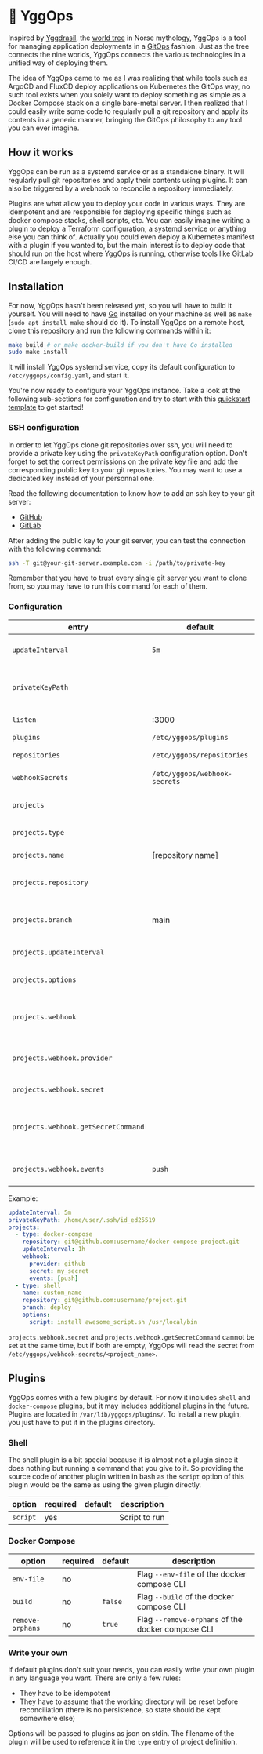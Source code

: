 # 🌳 YggOps

Inspired by [Yggdrasil](https://en.wikipedia.org/wiki/Yggdrasil), the [world tree](https://en.wikipedia.org/wiki/World_tree) in Norse mythology, YggOps is a tool for managing application deployments in a [GitOps](https://opengitops.dev) fashion. Just as the tree connects the nine worlds, YggOps connects the various technologies in a unified way of deploying them.

The idea of YggOps came to me as I was realizing that while tools such as ArgoCD and FluxCD deploy applications on Kubernetes the GitOps way, no such tool exists when you solely want to deploy something as simple as a Docker Compose stack on a single bare-metal server. I then realized that I could easily write some code to regularly pull a git repository and apply its contents in a generic manner, bringing the GitOps philosophy to any tool you can ever imagine.

## How it works

YggOps can be run as a systemd service or as a standalone binary. It will regularly pull git repositories and apply their contents using plugins. It can also be triggered by a webhook to reconcile a repository immediately.

Plugins are what allow you to deploy your code in various ways. They are idempotent and are responsible for deploying specific things such as docker compose stacks, shell scripts, etc. You can easily imagine writing a plugin to deploy a Terraform configuration, a systemd service or anything else you can think of. Actually you could even deploy a Kubernetes manifest with a plugin if you wanted to, but the main interest is to deploy code that should run on the host where YggOps is running, otherwise tools like GitLab CI/CD are largely enough.

## Installation

For now, YggOps hasn't been released yet, so you will have to build it yourself. You will need to have [Go](https://go.dev/doc/install) installed on your machine as well as `make` (`sudo apt install make` should do it). To install YggOps on a remote host, clone this repository and run the following commands within it:

```sh
make build # or make docker-build if you don't have Go installed
sudo make install
```

It will install YggOps systemd service, copy its default configuration to `/etc/yggops/config.yaml`, and start it.

You're now ready to configure your YggOps instance. Take a look at the following sub-sections for configuration and try to start with this [quickstart template](https://github.com/plaffitt/yggops-quickstart-template) to get started!

### SSH configuration


In order to let YggOps clone git repositories over ssh, you will need to provide a private key using the `privateKeyPath` configuration option. Don't forget to set the correct permissions on the private key file and add the corresponding public key to your git repositories. You may want to use a dedicated key instead of your personnal one.

Read the following documentation to know how to add an ssh key to your git server:

- [GitHub](https://docs.github.com/en/authentication/connecting-to-github-with-ssh/adding-a-new-ssh-key-to-your-github-account)
- [GitLab](https://docs.gitlab.com/user/ssh/#add-an-ssh-key-to-your-gitlab-account)

After adding the public key to your git server, you can test the connection with the following command:

```sh
ssh -T git@your-git-server.example.com -i /path/to/private-key
```

Remember that you have to trust every single git server you want to clone from, so you may have to run this command for each of them.

### Configuration

| entry | default | description |
|-|-|-|
| `updateInterval` | `5m` | Interval of repository updates |
| `privateKeyPath` | | Path to private key to use to pull (optional) |
| `listen` | :3000 | Address to listen to |
| `plugins` | `/etc/yggops/plugins` | Plugins path |
| `repositories` | `/etc/yggops/repositories` | Repositories path |
| `webhookSecrets` | `/etc/yggops/webhook-secrets` | Webhook secrets path |
| `projects` | | List of projects to handle |
| `projects.type` | | Name of the plugin to use |
| `projects.name` | [repository name] | Name of the project |
| `projects.repository` | | Url of the repository to clone |
| `projects.branch` | main | Name of the branch to be synchronized with |
| `projects.updateInterval` | | Overrides the global value |
| `projects.options` | | Options to pass to the plugin |
| `projects.webhook` | | Configuration of a webhook to trigger reconciliation |
| `projects.webhook.provider` | | Can be `github`, `gitlab` or `generic`|
| `projects.webhook.secret` | | The webhook secret |
| `projects.webhook.getSecretCommand` | | A command that outputs the webhook secret on stdout |
| `projects.webhook.events` | `push` | A list of events to react to |

Example:

```yaml
updateInterval: 5m
privateKeyPath: /home/user/.ssh/id_ed25519
projects:
  - type: docker-compose
    repository: git@github.com:username/docker-compose-project.git
    updateInterval: 1h
    webhook:
      provider: github
      secret: my_secret
      events: [push]
  - type: shell
    name: custom_name
    repository: git@github.com:username/project.git
    branch: deploy
    options:
      script: install awesome_script.sh /usr/local/bin
```

`projects.webhook.secret` and `projects.webhook.getSecretCommand` cannot be set at the same time, but if both are empty, YggOps will read the secret from `/etc/yggops/webhook-secrets/<project_name>`.

## Plugins

YggOps comes with a few plugins by default. For now it includes `shell` and `docker-compose` plugins, but it may includes additional plugins in the future. Plugins are located in `/var/lib/yggops/plugins/`. To install a new plugin, you just have to put it in the plugins directory.

### Shell

The shell plugin is a bit special because it is almost not a plugin since it does nothing but running a command that you give to it. So providing the source code of another plugin written in bash as the `script` option of this plugin would be the same as using the given plugin directly.

| option | required | default | description |
|-|-|-|-|
| `script` | yes | | Script to run |

### Docker Compose

| option | required | default | description |
|-|-|-|-|
| `env-file` | no | | Flag `--env-file` of the docker compose CLI |
| `build` | no | `false` | Flag `--build` of the docker compose CLI |
| `remove-orphans` | no | `true` | Flag `--remove-orphans` of the docker compose CLI |

### Write your own

If default plugins don't suit your needs, you can easily write your own plugin in any language you want. There are only a few rules:

- They have to be idempotent
- They have to assume that the working directory will be reset before reconciliation (there is no persistence, so state should be kept somewhere else)

Options will be passed to plugins as json on stdin. The filename of the plugin will be used to reference it in the `type` entry of project definition.
